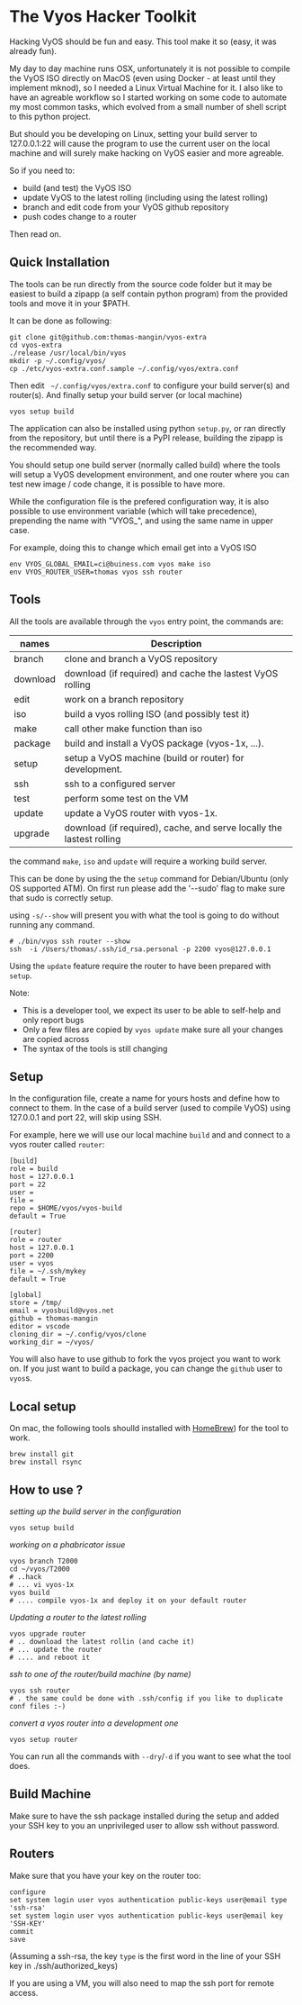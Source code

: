 # The Vyos Hacker Toolkit

Hacking VyOS should be fun and easy. This tool make it so (easy, it was already fun).

My day to day machine runs OSX, unfortunately it is not possible to compile the VyOS ISO directly on MacOS (even using Docker - at least until they implement mknod), so I needed a Linux Virtual Machine for it. I also like to have an agreable workflow so I started working on some code to automate my most common tasks, which evolved from a small number of shell script to this python project.

But should you be developing on Linux, setting your build server to 127.0.0.1:22 will cause the program to use the current user on the local machine and will surely make hacking on VyOS easier and more agreable.

So if you need to:
 * build (and test) the VyOS ISO
 * update VyOS to the latest rolling (including using the latest rolling)
 * branch and edit code from your VyOS github repository
 * push codes change to a router

Then read on.

## Quick Installation

The tools can be run directly from the source code folder but it may be easiest to build a zipapp (a self contain python program) from the provided tools and move it in your $PATH.

It can be done as following:
```
git clone git@github.com:thomas-mangin/vyos-extra
cd vyos-extra
./release /usr/local/bin/vyos
mkdir -p ~/.config/vyos/
cp ./etc/vyos-extra.conf.sample ~/.config/vyos/extra.conf
```

Then edit ` ~/.config/vyos/extra.conf` to configure your build server(s) and router(s).
And finally setup your build server (or local machine)

```
vyos setup build
```

The application can also be installed using python `setup.py`, or ran directly from the repository, but until there is a PyPI release, building the zipapp is the recommended way.

You should setup one build server (normally called build) where the tools will setup a VyOS development environment, and one router where you can test new image / code change, it is possible to have more.

While the configuration file is the prefered configuration way, it is also possible to use environment variable (which will take precedence), prepending the name with "VYOS_", and using the same name in upper case.

For example, doing this to change which email get into a VyOS ISO
```
env VYOS_GLOBAL_EMAIL=ci@buiness.com vyos make iso
env VYOS_ROUTER_USER=thomas vyos ssh router
```

## Tools

All the tools are available through the `vyos` entry point, the commands are:

| names     | Description |
| ---       | --- |
| branch    | clone and branch a VyOS repository
| download  | download (if required) and cache the lastest VyOS rolling
| edit      | work on a branch repository
| iso       | build a vyos rolling ISO (and possibly test it)
| make      | call other make function than iso
| package   | build and install a VyOS package (vyos-1x, ...).
| setup     | setup a VyOS machine (build or router) for development.
| ssh       | ssh to a configured server
| test      | perform some test on the VM
| update    | update a VyOS router with vyos-1x.
| upgrade   | download (if required), cache, and serve locally the lastest rolling

the command `make`, `iso` and `update` will require a working build server.

This can be done by using the the `setup` command for Debian/Ubuntu (only OS supported ATM).
On first run please add the '--sudo' flag to make sure that sudo is correctly setup.

using `-s/--show` will present you with what the tool is going to do without running any command.
```
# ./bin/vyos ssh router --show
ssh  -i /Users/thomas/.ssh/id_rsa.personal -p 2200 vyos@127.0.0.1
```

Using the `update` feature require the router to have been prepared with `setup`.

Note:
 * This is a developer tool, we expect its user to be able to self-help and only report bugs
 * Only a few files are copied by `vyos update` make sure all your changes are copied across
 * The syntax of the tools is still changing

## Setup

In the configuration file, create a name for yours hosts and define how to connect to them.
In the case of a build server (used to compile VyOS) using 127.0.0.1 and port 22, will skip using SSH.

For example, here we will use our local machine `build` and and connect to a vyos router called `router`:

```
[build]
role = build
host = 127.0.0.1
port = 22
user = 
file = 
repo = $HOME/vyos/vyos-build
default = True

[router]
role = router
host = 127.0.0.1
port = 2200
user = vyos
file = ~/.ssh/mykey
default = True

[global]
store = /tmp/
email = vyosbuild@vyos.net
github = thomas-mangin
editor = vscode
cloning_dir = ~/.config/vyos/clone
working_dir = ~/vyos/

```

You will also have to use github to fork the vyos project you want to work on.
If you just want to build a package, you can change the `github` user to `vyos`s.

## Local setup

On mac, the following tools shoulld installed with [HomeBrew](https://brew.sh)) for the tool to work.
```
brew install git
brew install rsync
```

## How to use ?

*setting up the build server in the configuration*
```
vyos setup build
```

*working on a phabricator issue*
```
vyos branch T2000
cd ~/vyos/T2000
# ..hack
# ... vi vyos-1x
vyos build
# .... compile vyos-1x and deploy it on your default router
```

*Updating a router to the latest rolling*
```
vyos upgrade router
# .. download the latest rollin (and cache it)
# ... update the router
# .... and reboot it
```

*ssh to one of the router/build machine (by name)*
```
vyos ssh router
# . the same could be done with .ssh/config if you like to duplicate conf files :-)
```

*convert a vyos router into a development one*
```
vyos setup router
```

You can run all the commands with `--dry`/`-d` if you want to see what the tool does.

## Build Machine

Make sure to have the ssh package installed during the setup and added your SSH key to you an unprivileged user to allow ssh without password.

## Routers

Make sure that you have your key on the router too:
```
configure
set system login user vyos authentication public-keys user@email type 'ssh-rsa'
set system login user vyos authentication public-keys user@email key 'SSH-KEY'
commit
save
```
(Assuming a ssh-rsa, the key `type` is the first word in the line of your SSH key in ./ssh/authorized_keys)


If you are using a VM, you will also need to map the ssh port for remote access.

